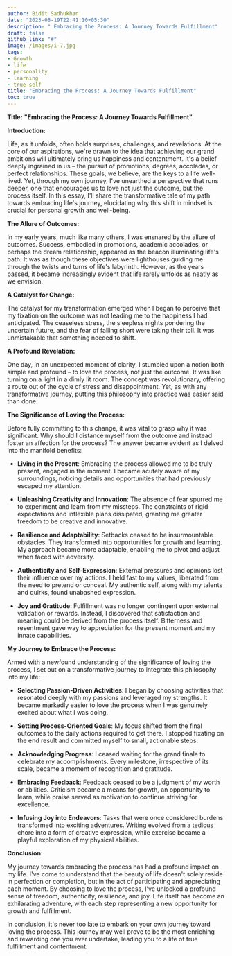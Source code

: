 ```yaml
---
author: Bidit Sadhukhan
date: "2023-08-19T22:41:10+05:30"
description: " Embracing the Process: A Journey Towards Fulfillment"
draft: false
github_link: "#"
image: /images/i-7.jpg
tags:
- Growth
- life
- personality
- learning
- true-self
title: "Embracing the Process: A Journey Towards Fulfillment"
toc: true
---
```


**Title:** **"Embracing the Process: A Journey Towards Fulfillment"**

**Introduction:**

Life, as it unfolds, often holds surprises, challenges, and revelations. At the core of our aspirations, we're drawn to the idea that achieving our grand ambitions will ultimately bring us happiness and contentment. It's a belief deeply ingrained in us – the pursuit of promotions, degrees, accolades, or perfect relationships. These goals, we believe, are the keys to a life well-lived. Yet, through my own journey, I've unearthed a perspective that runs deeper, one that encourages us to love not just the outcome, but the process itself. In this essay, I'll share the transformative tale of my path towards embracing life's journey, elucidating why this shift in mindset is crucial for personal growth and well-being.

**The Allure of Outcomes:**

In my early years, much like many others, I was ensnared by the allure of outcomes. Success, embodied in promotions, academic accolades, or perhaps the dream relationship, appeared as the beacon illuminating life's path. It was as though these objectives were lighthouses guiding me through the twists and turns of life's labyrinth. However, as the years passed, it became increasingly evident that life rarely unfolds as neatly as we envision.

**A Catalyst for Change:**

The catalyst for my transformation emerged when I began to perceive that my fixation on the outcome was not leading me to the happiness I had anticipated. The ceaseless stress, the sleepless nights pondering the uncertain future, and the fear of falling short were taking their toll. It was unmistakable that something needed to shift.

**A Profound Revelation:**

One day, in an unexpected moment of clarity, I stumbled upon a notion both simple and profound – to love the process, not just the outcome. It was like turning on a light in a dimly lit room. The concept was revolutionary, offering a route out of the cycle of stress and disappointment. Yet, as with any transformative journey, putting this philosophy into practice was easier said than done.

**The Significance of Loving the Process:**

Before fully committing to this change, it was vital to grasp why it was significant. Why should I distance myself from the outcome and instead foster an affection for the process? The answer became evident as I delved into the manifold benefits:

- **Living in the Present**: Embracing the process allowed me to be truly present, engaged in the moment. I became acutely aware of my surroundings, noticing details and opportunities that had previously escaped my attention.

- **Unleashing Creativity and Innovation**: The absence of fear spurred me to experiment and learn from my missteps. The constraints of rigid expectations and inflexible plans dissipated, granting me greater freedom to be creative and innovative.

- **Resilience and Adaptability**: Setbacks ceased to be insurmountable obstacles. They transformed into opportunities for growth and learning. My approach became more adaptable, enabling me to pivot and adjust when faced with adversity.

- **Authenticity and Self-Expression**: External pressures and opinions lost their influence over my actions. I held fast to my values, liberated from the need to pretend or conceal. My authentic self, along with my talents and quirks, found unabashed expression.

- **Joy and Gratitude**: Fulfillment was no longer contingent upon external validation or rewards. Instead, I discovered that satisfaction and meaning could be derived from the process itself. Bitterness and resentment gave way to appreciation for the present moment and my innate capabilities.

**My Journey to Embrace the Process:**

Armed with a newfound understanding of the significance of loving the process, I set out on a transformative journey to integrate this philosophy into my life:

- **Selecting Passion-Driven Activities**: I began by choosing activities that resonated deeply with my passions and leveraged my strengths. It became markedly easier to love the process when I was genuinely excited about what I was doing.

- **Setting Process-Oriented Goals**: My focus shifted from the final outcomes to the daily actions required to get there. I stopped fixating on the end result and committed myself to small, actionable steps.

- **Acknowledging Progress**: I ceased waiting for the grand finale to celebrate my accomplishments. Every milestone, irrespective of its scale, became a moment of recognition and gratitude.

- **Embracing Feedback**: Feedback ceased to be a judgment of my worth or abilities. Criticism became a means for growth, an opportunity to learn, while praise served as motivation to continue striving for excellence.

- **Infusing Joy into Endeavors**: Tasks that were once considered burdens transformed into exciting adventures. Writing evolved from a tedious chore into a form of creative expression, while exercise became a playful exploration of my physical abilities.

**Conclusion:**

My journey towards embracing the process has had a profound impact on my life. I've come to understand that the beauty of life doesn't solely reside in perfection or completion, but in the act of participating and appreciating each moment. By choosing to love the process, I've unlocked a profound sense of freedom, authenticity, resilience, and joy. Life itself has become an exhilarating adventure, with each step representing a new opportunity for growth and fulfillment.

In conclusion, it's never too late to embark on your own journey toward loving the process. This journey may well prove to be the most enriching and rewarding one you ever undertake, leading you to a life of true fulfillment and contentment.